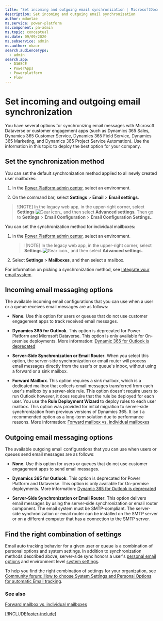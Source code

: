```yaml
---
title: "Set incoming and outgoing email synchronization | MicrosoftDocs"
description: Set incoming and outgoing email synchronization
author: mduelae
ms.service: power-platform
ms.component: pa-admin
ms.topic: conceptual
ms.date: 09/09/2020
ms.subservice: admin
ms.author: mkaur
search.audienceType: 
  - admin
search.app:
  - D365CE
  - PowerApps
  - Powerplatform
  - Flow
---
```

# Set incoming and outgoing email synchronization 

You have several options for synchronizing email messages with Microsoft Dataverse or customer engagement apps (such as Dynamics 365 Sales, Dynamics 365 Customer Service, Dynamics 365 Field Service, Dynamics 365 Marketing, and Dynamics 365 Project Service Automation). Use the information in this topic to deploy the best option for your company.
  
## Set the synchronization method  
You can set the default synchronization method applied to all newly created user mailboxes:  
  
1. In the  [Power Platform admin center](https://admin.powerplatform.microsoft.com), select an environment. 

2. On the command bar, select **Settings** > **Email** > **Email settings**.  
  
> ![NOTE] 
> In the legacy web app, in the upper-right corner, select **Settings** ![Gear icon.](media/selection-rule-gear-button.png), and then select **Advanced settings**. Then go to   **Settings** > **Email Configuration** > **Email Configuration Settings.**.  
  
You can set the synchronization method for individual mailboxes:  

1.  In the [Power Platform admin center](https://admin.powerplatform.microsoft.com), select an environment. 
    > ![NOTE] 
    > In the legacy web app, in the upper-right corner, select **Settings** ![Gear icon.](media/selection-rule-gear-button.png), and then select **Advanced settings**. 

2. Select **Settings** > **Mailboxes**, and then select a mailbox.
  
For information on picking a synchronization method, see [Integrate your email system](integrate-synchronize-your-email-system.md).  
  
## Incoming email messaging options  
The available incoming email configurations that you can use when a user or a queue receives email messages are as follows:
  
- **None**. Use this option for users or queues that do not use customer engagement apps to track received email messages. 
  
- **Dynamics 365 for Outlook**. This option is deprecated for Power Platform and Microsoft Dataverse. This option is only available for On-premise deployments. More information: [Dynamic 365 for Outlook is deprecated](/important-changes-coming#dynamic-365-for-outlook-is-deprecated)
  
- **Server-Side Synchronization or Email Router**. When you select this option, the server-side synchronization or email router will process email messages directly from the user's or queue's inbox, without using a forward or a sink mailbox. 
  
- **Forward Mailbox**. This option requires a sink mailbox, which is a dedicated mailbox that collects email messages transferred from each user's mailbox by a server-side rule. This option doesn't require users to run Outlook however, it does require that the rule be deployed for each user. You use the **Rule Deployment Wizard** to deploy rules to each user mailbox. This option was provided for initial migration to server-side synchronization from previous versions of Dynamics 365. It isn't a recommended option as a long-term solution due to performance reasons. More information: [Forward mailbox vs. individual mailboxes](forward-mailbox-vs-individual-mailboxes.md) 
  
## Outgoing email messaging options  
The available outgoing email configurations that you can use when users or queues send email messages are as follows:
  
- **None**. Use this option for users or queues that do not use customer engagement apps to send email messages. 
  
- **Dynamics 365 for Outlook**. This option is deprecated for Power Platform and Dataverse. This option is only available for On-premise deployments. More information: [Dynamic 365 for Outlook is deprecated](/important-changes-coming#dynamic-365-for-outlook-is-deprecated) 
  
- **Server-Side Synchronization or Email Router**. This option delivers email messages by using the server-side synchronization or email router component. The email system must be SMTP-compliant. The server-side synchronization or email router can be installed on the SMTP server or on a different computer that has a connection to the SMTP server.


## Find the right combination of settings 

Email auto tracking behavior for a given user or queue is a combination of personal options and system settings. In addition to synchronization methods described above, server-side sync honors a user's [personal email options](/powerapps/user/set-personal-options#email-tab-options) and environment level [system settings](system-settings-dialog-box-email-tab.md). 

To help you find the right combination of settings for your organization, see [Community forum: How to choose System Settings and Personal Options for automatic Email tracking](https://community.dynamics.com/crm/b/crminthefield/posts/dynamics-365-customer-engagement-how-to-choose-system-settings-and-personal-options-for-automatic-email-tracking).


  
### See also  
 [Forward mailbox vs. individual mailboxes](../admin/forward-mailbox-vs-individual-mailboxes.md)


[!INCLUDE[footer-include](../includes/footer-banner.md)]

